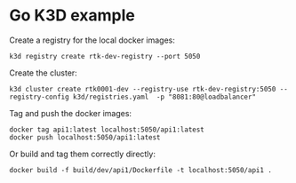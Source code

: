# Go K3D example

Create a registry for the local docker images:
```
k3d registry create rtk-dev-registry --port 5050
```

Create the cluster:
```
k3d cluster create rtk0001-dev --registry-use rtk-dev-registry:5050 --registry-config k3d/registries.yaml  -p "8081:80@loadbalancer"
```

Tag and push the docker images:
```
docker tag api1:latest localhost:5050/api1:latest
docker push localhost:5050/api1:latest
```

Or build and tag them correctly directly:
```
docker build -f build/dev/api1/Dockerfile -t localhost:5050/api1 .
```

